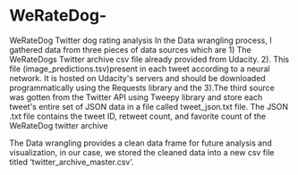 # WeRateDog-
WeRateDog Twitter dog rating analysis
In the Data wrangling process, I gathered data from three pieces of data sources which are 1) The WeRateDogs Twitter archive csv file already provided from Udacity. 2). This file (image_predictions.tsv)present in each tweet according to a neural network. It is hosted on Udacity's servers and should be downloaded programmatically using the Requests library and the 3).The third source was gotten from the Twitter API using Tweepy library and store each tweet's entire set of JSON data in a file called tweet_json.txt file.   The JSON .txt file contains the  tweet ID, retweet count, and favorite count of the WeRateDog twitter archive   

The Data wrangling provides a clean data frame for future analysis and
visualization, in our case, we stored the cleaned data into a new csv file titled
‘twitter_archive_master.csv’.
